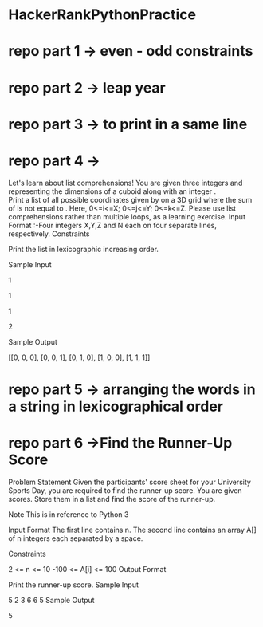 # HackerRankPythonPractice
# repo part 1 -> even - odd constraints
# repo part 2 -> leap year
# repo part 3 -> to print in a same line

# repo part 4 -> 
Let's learn about list comprehensions! You are given three integers  and  representing the dimensions of a cuboid along with an integer .   
Print a list of all possible coordinates given by  on a 3D grid where the sum of  is not equal to . Here, 0<=i<=X; 0<=j<=Y; 0<=k<=Z. Please use list comprehensions rather than multiple loops, as a learning exercise. Input Format :-Four integers X,Y,Z and N each on four separate lines, respectively.
Constraints

Print the list in lexicographic increasing order.

Sample Input

1

1

1

2

Sample Output

[[0, 0, 0], [0, 0, 1], [0, 1, 0], [1, 0, 0], [1, 1, 1]]

# repo part 5 -> arranging the words in a string in lexicographical order
# repo part 6 ->Find the Runner-Up Score
Problem Statement
Given the participants' score sheet for your University Sports Day, you are required to find the runner-up score. You are given scores. Store them in a list and find the score of the runner-up.

Note
This is in reference to Python 3

Input Format
The first line contains n. The second line contains an array A[] of n integers each separated by a space.

Constraints

2 <= n <= 10
-100 <= A[i] <= 100
Output Format

Print the runner-up score.
Sample Input

5
2 3 6 6 5
Sample Output

5